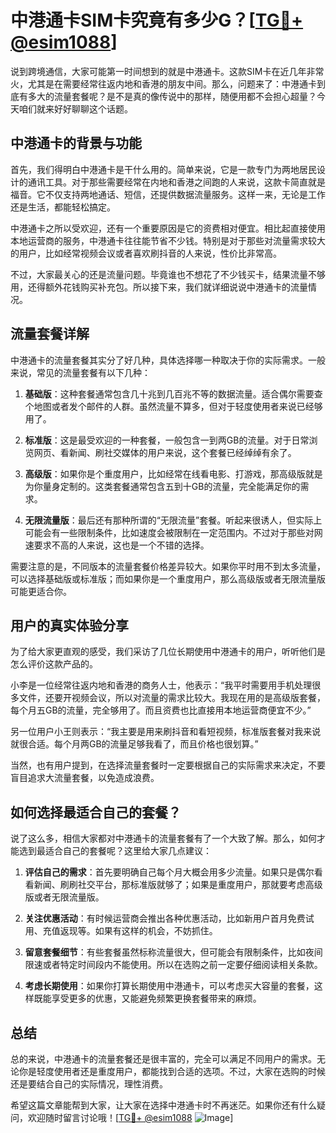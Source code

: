 # 中港通卡SIM卡究竟有多少G？[[TG💪+ @esim1088](https://t.me/s/esim1088)]

说到跨境通信，大家可能第一时间想到的就是中港通卡。这款SIM卡在近几年非常火，尤其是在需要经常往返内地和香港的朋友中间。那么，问题来了：中港通卡到底有多大的流量套餐呢？是不是真的像传说中的那样，随便用都不会担心超量？今天咱们就来好好聊聊这个话题。

## 中港通卡的背景与功能

首先，我们得明白中港通卡是干什么用的。简单来说，它是一款专门为两地居民设计的通讯工具。对于那些需要经常在内地和香港之间跑的人来说，这款卡简直就是福音。它不仅支持两地通话、短信，还提供数据流量服务。这样一来，无论是工作还是生活，都能轻松搞定。

中港通卡之所以受欢迎，还有一个重要原因是它的资费相对便宜。相比起直接使用本地运营商的服务，中港通卡往往能节省不少钱。特别是对于那些对流量需求较大的用户，比如经常视频会议或者喜欢刷抖音的人来说，性价比非常高。

不过，大家最关心的还是流量问题。毕竟谁也不想花了不少钱买卡，结果流量不够用，还得额外花钱购买补充包。所以接下来，我们就详细说说中港通卡的流量情况。

## 流量套餐详解

中港通卡的流量套餐其实分了好几种，具体选择哪一种取决于你的实际需求。一般来说，常见的流量套餐有以下几种：

1. **基础版**：这种套餐通常包含几十兆到几百兆不等的数据流量。适合偶尔需要查个地图或者发个邮件的人群。虽然流量不算多，但对于轻度使用者来说已经够用了。

2. **标准版**：这是最受欢迎的一种套餐，一般包含一到两GB的流量。对于日常浏览网页、看新闻、刷社交媒体的用户来说，这个套餐已经绰绰有余了。

3. **高级版**：如果你是个重度用户，比如经常在线看电影、打游戏，那高级版就是为你量身定制的。这类套餐通常包含五到十GB的流量，完全能满足你的需求。

4. **无限流量版**：最后还有那种所谓的“无限流量”套餐。听起来很诱人，但实际上可能会有一些限制条件，比如速度会被限制在一定范围内。不过对于那些对网速要求不高的人来说，这也是一个不错的选择。

需要注意的是，不同版本的流量套餐价格差异较大。如果你平时用不到太多流量，可以选择基础版或标准版；而如果你是一个重度用户，那么高级版或者无限流量版可能更适合你。

## 用户的真实体验分享

为了给大家更直观的感受，我们采访了几位长期使用中港通卡的用户，听听他们是怎么评价这款产品的。

小李是一位经常往返内地和香港的商务人士，他表示：“我平时需要用手机处理很多文件，还要开视频会议，所以对流量的需求比较大。我现在用的是高级版套餐，每个月五GB的流量，完全够用了。而且资费也比直接用本地运营商便宜不少。”

另一位用户小王则表示：“我主要是用来刷抖音和看短视频，标准版套餐对我来说就很合适。每个月两GB的流量足够我看了，而且价格也很划算。”

当然，也有用户提到，在选择流量套餐时一定要根据自己的实际需求来决定，不要盲目追求大流量套餐，以免造成浪费。

## 如何选择最适合自己的套餐？

说了这么多，相信大家都对中港通卡的流量套餐有了一个大致了解。那么，如何才能选到最适合自己的套餐呢？这里给大家几点建议：

1. **评估自己的需求**：首先要明确自己每个月大概会用多少流量。如果只是偶尔看看新闻、刷刷社交平台，那标准版就够了；如果是重度用户，那就要考虑高级版或者无限流量版。

2. **关注优惠活动**：有时候运营商会推出各种优惠活动，比如新用户首月免费试用、充值返现等。如果有这样的机会，不妨抓住。

3. **留意套餐细节**：有些套餐虽然标称流量很大，但可能会有限制条件，比如夜间限速或者特定时间段内不能使用。所以在选购之前一定要仔细阅读相关条款。

4. **考虑长期使用**：如果你打算长期使用中港通卡，可以考虑买大容量的套餐，这样既能享受更多的优惠，又能避免频繁更换套餐带来的麻烦。

## 总结

总的来说，中港通卡的流量套餐还是很丰富的，完全可以满足不同用户的需求。无论你是轻度使用者还是重度用户，都能找到合适的选项。不过，大家在选购的时候还是要结合自己的实际情况，理性消费。

希望这篇文章能帮到大家，让大家在选择中港通卡时不再迷茫。如果你还有什么疑问，欢迎随时留言讨论哦！[[TG💪+ @esim1088](https://t.me/s/esim1088) ![Image](https://i.postimg.cc/4NQfJmqS/Snipaste-2025-05-13-00-14-12.png)]